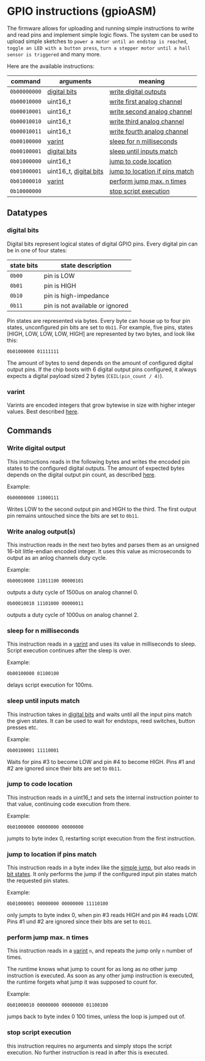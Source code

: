 # GPIO instructions (gpioASM)

The firmware allows for uploading and running simple instructions to write and read pins and implement simple logic flows.
The system can be used to upload simple sketches to `power a motor until an endstop is reached`, `toggle an LED with a button press`, `turn a stepper motor until a hall sensor is triggered` and many more.

Here are the available instructions:

| command | arguments | meaning |
| ------- | --------- | ------- |
| `0b00000000` | [digital bits](#digital-bits) | [write digital outputs](#write-digital-output) |
| `0b00010000` | uint16_t | [write first analog channel](#write-analog-outputs) |
| `0b00010001` | uint16_t | [write second analog channel](#write-analog-outputs) |
| `0b00010010` | uint16_t | [write third analog channel](#write-analog-outputs) |
| `0b00010011` | uint16_t | [write fourth analog channel](#write-analog-outputs) |
| `0b00100000` | [varint](#varint) | [sleep for n milliseconds](#sleep-for-n-milliseconds) |
| `0b00100001` | [digital bits](#digital-bits) | [sleep until inputs match](#sleep-until-inputs-match) |
| `0b01000000` | uint16_t | [jump to code location](#jump-to-code-location) |
| `0b01000001` | uint16_t, [digital bits](#digital-bits) | [jump to location if pins match](#jump-to-location-if-pins-match) |
| `0b01000010` | [varint](#varint) | [perform jump max. n times](#perform-jump-max-n-times)
| `0b10000000` | | [stop script execution](#stop-script-execution)

## Datatypes

### digital bits

Digital bits represent logical states of digital GPIO pins.
Every digital pin can be in one of four states:

| state bits | state description |
| --- | --- |
| `0b00` | pin is LOW |
| `0b01` | pin is HIGH |
| `0b10` | pin is high-impedance |
| `0b11` | pin is not available or ignored |

Pin states are represented via bytes.
Every byte can house up to four pin states, unconfigured pin bits are set to `0b11`.
For example, five pins, states [HIGH, LOW, LOW, LOW, HIGH] are represented by two bytes, and look like this:

`0b01000000 01111111`

The amount of bytes to send depends on the amount of configured digital output pins.
If the chip boots with 6 digital output pins configured, it always expects a digital payload sized 2 bytes (`CEIL(pin_count / 4)`).

### varint

Varints are encoded integers that grow bytewise in size with higher integer values.
Best described [here](https://developers.google.com/protocol-buffers/docs/encoding).

## Commands


### Write digital output

This instructions reads in the following bytes and writes the encoded pin states to the configured digital outputs. The amount of expected bytes depends on the digital output pin count, as described [here](#digital-bits).

Example:

`0b00000000 11000111`

Writes LOW to the second output pin and HIGH to the third.
The first output pin remains untouched since the bits are set to `0b11`.

### Write analog output(s)

This instruction reads in the next two bytes and parses them as an unsigned 16-bit little-endian encoded integer.
It uses this value as microseconds to output as an anlog channels duty cycle.

Example:

`0b00010000 11011100 00000101`

outputs a duty cycle of 1500us on analog channel 0.

`0b00010010 11101000 00000011`

outputs a duty cycle of 1000us on analog channel 2.

### sleep for n milliseconds

This instruction reads in a [varint](#varint) and uses its value in milliseconds to sleep.
Script execution continues after the sleep is over.

Example:

`0b00100000 01100100`

delays script execution for 100ms.


### sleep until inputs match

This instruction takes in [digital bits](#digital-bits) and waits until all the input pins match the given states.
It can be used to wait for endstops, reed switches, button presses etc.

Example:

`0b00100001 11110001`

Waits for pins #3 to become LOW and pin #4 to become HIGH.
Pins #1 and #2 are ignored since their bits are set to `0b11`.

### jump to code location

This instruction reads in a uint16_t and sets the internal instruction pointer to that value, continuing code execution from there.

Example:

`0b01000000 00000000 00000000`

jumpts to byte index 0, restarting script execution from the first instruction.

### jump to location if pins match

This instruction reads in a byte index like the [simple jump](#jump-to-code-location), but also reads in [bit states](#digital-bits).
It only performs the jump if the configured input pin states match the requested pin states.

Example:

`0b01000001 00000000 00000000 11110100`

only jumpts to byte index 0, when pin #3 reads HIGH and pin #4 reads LOW.
Pins #1 und #2 are ignored since their bits are set to `0b11`.

### perform jump max. n times

This instruction reads in a [varint](#varint) `n`, and repeats the jump only `n` number of times.

The runtime knows what jump to count for as long as no other jump instruction is executed.
As soon as any other jump instruction is executed, the runtime forgets what jump it was supposed to count for.

Example:

`0b01000010 00000000 00000000 01100100`

jumps back to byte index 0 100 times, unless the loop is jumped out of.

### stop script execution

this instruction requires no arguments and simply stops the script execution.
No further instruction is read in after this is executed.